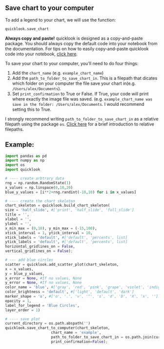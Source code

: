 ## Save chart to your computer
To add a legend to your chart, we will use the function:
```python
quicklook.save_chart
```

**Always copy and paste!** quicklook is designed as a copy-and-paste package. You should always copy the default code into your notebook from the documentation.
For tips on how to easily copy-and-paste quicklook code into your notebook, [click here](https://github.com/alexdsbreslav/quicklook/blob/master/how_to_use_quicklook/copy_and_paste_quicklook_code.md).

To save your chart to your computer, you'll need to do four things:
1. Add the `chart_name` (e.g. `example_chart_name`)
2. Add the `path_to_folder_to_save_chart_in`. This is a filepath that dicates which folder on your computer the file save your chart in(e.g. `/Users/alex/Documents`).
3. Set `print_confirmation` to True or False. If True, your code will print where exactly the image file was saved. (e.g. `example_chart_name was save in the folder: /Users/alex/Documents`. I would recommend setting this to True.

I strongly recommend writing `path_to_folder_to_save_chart_in` as a relative filepath using the package `os`. [Click here](https://github.com/alexdsbreslav/quicklook/blob/master/how_to_use_quicklook/creating_relative_filepaths.md) for a brief introduction to relative filepaths.

## Example:
```python
import pandas as pd
import numpy as np
import os
import quicklook
```
```python
# ---- create arbtrary data
rng = np.random.RandomState(1)
x_values = np.linspace(0,10,20)
blue_y_values = [i**2+rng.randint(-10,10) for i in x_values]

# ---- create the chart skeleton
chart_skeleton = quicklook.build_chart_skeleton(
size = 'half_slide', #['print', 'half_slide', 'full_slide']
title = '',
xlabel = '',
ylabel = '',
x_min_max = (0,10), y_min_max = (-15,100),
xtick_interval = 1, ytick_interval = 10,
xtick_labels = 'default', #['default', 'percents', list]
ytick_labels = 'default', #['default', 'percents', list]
horizontal_gridlines_on = False,
vertical_gridlines_on = False);

# --- add blue circles
scatter = quicklook.add_scatter_plot(chart_skeleton,
x = x_values,
y = blue_y_values,
x_error = None, #If no values, None
y_error = None, #If no values, None
color_name = 'blue', #['gray', 'red', 'pink', 'grape', 'violet', 'indigo', 'blue', 'cyan', 'teal', 'green', 'lime', 'yellow', 'orange']
color_brightness = 'default', #['light', 'default', 'dark']
marker_shape = 'o', #['o', '.', 'v', '^', 's', 'd', 'D', 'X', 'x', '']
opacity = 1,
label_for_legend = 'Blue Circles',
layer_order = 1)

# ---- save plot
current_directory = os.path.abspath('')
quicklook.save_chart_to_computer(chart_skeleton,
                     chart_name = 'example',
                     path_to_folder_to_save_chart_in = os.path.join(current_directory, 'charts'),
                     print_confirmation=False);
```
